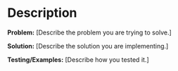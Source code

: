 # Description

**Problem:** [Describe the problem you are trying to solve.]

**Solution:** [Describe the solution you are implementing.]

**Testing/Examples:** [Describe how you tested it.]
